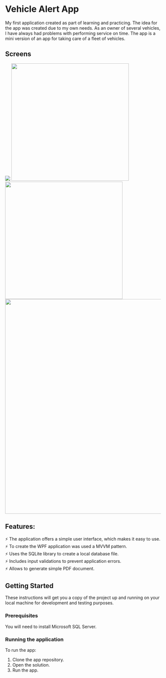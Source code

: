 <h1 align="left">Vehicle Alert App</h1>

  My first application created as part of learning and practicing. The idea for the app was created due to my own needs. As an owner of several vehicles, I have always had problems with performing service on time. The app is a mini version of an app for taking care of a fleet of vehicles.

<h2 align="left">Screens</h2>
<img src="https://github.com/RafalC999/VehicleAlert/assets/145366939/5c53151e-f748-4f84-b6c1-dfd5408087aa" />


<img src="https://github.com/RafalC999/VehicleAlert/assets/145366939/37f47bc5-c4c6-46f1-97a4-2c063a2363de" height="380" /> 
<img src="https://github.com/RafalC999/VehicleAlert/assets/145366939/6251bb9f-e5ec-492d-8459-6131524b2a10" height="380" />

<div align="center">
    <img src="https://github.com/RafalC999/VehicleAlert/assets/145366939/5e260223-33e2-4d36-91ef-a9e25f632fa8" height="695" /> 
</div>



<h2 align="left">Features:</h2>
⚡ The application offers a simple user interface, which makes it easy to use. <br>
⚡ To create the WPF application was used a MVVM pattern. <br>
⚡ Uses the SQLite library to create a local database file. <br>
⚡ Includes input validations to prevent application errors. <br>
⚡ Allows to generate simple PDF document. <br>

<h2 align="left">Getting Started</h2>
These instructions will get you a copy of the project up and running on your local machine for development and testing purposes.

<h3 align="left">Prerequisites</h3>
You will need to install Microsoft SQL Server.

<h3 align="left">Running the application</h3>
To run the app: <br>

1. Clone the app repository. <br>
2. Open the solution. <br>
3. Run the app. <br>

